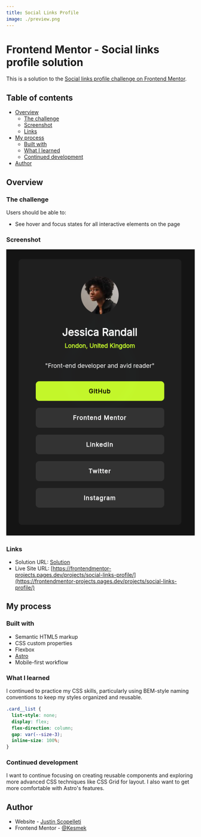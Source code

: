 ```yaml
---
title: Social Links Profile
image: ./preview.png
---
```


# Frontend Mentor - Social links profile solution

This is a solution to the
[Social links profile challenge on Frontend Mentor](https://www.frontendmentor.io/challenges/social-links-profile-UG32l9m6dQ).

## Table of contents

- [Overview](#overview)
  - [The challenge](#the-challenge)
  - [Screenshot](#screenshot)
  - [Links](#links)
- [My process](#my-process)
  - [Built with](#built-with)
  - [What I learned](#what-i-learned)
  - [Continued development](#continued-development)
- [Author](#author)

## Overview

### The challenge

Users should be able to:

- See hover and focus states for all interactive elements on the page

### Screenshot

![preview of solution](./preview.png)

### Links

- Solution URL:
  [Solution](https://www.frontendmentor.io/solutions/social-links-profile-sWV-F4DhXc)
- Live Site URL:
  [https://frontendmentor-projects.pages.dev/projects/social-links-profile/](https://frontendmentor-projects.pages.dev/projects/social-links-profile/)

## My process

### Built with

- Semantic HTML5 markup
- CSS custom properties
- Flexbox
- [Astro](https://astro.build)
- Mobile-first workflow

### What I learned

I continued to practice my CSS skills, particularly using BEM-style naming
conventions to keep my styles organized and reusable.

```css
.card__list {
  list-style: none;
  display: flex;
  flex-direction: column;
  gap: var(--size-3);
  inline-size: 100%;
}
```

### Continued development

I want to continue focusing on creating reusable components and exploring more
advanced CSS techniques like CSS Grid for layout. I also want to get more
comfortable with Astro's features.

## Author

- Website - [Justin Scopelleti](https://justin-scopelleti.com/)
- Frontend Mentor - [@Kesmek](https://www.frontendmentor.io/profile/Kesmek)

